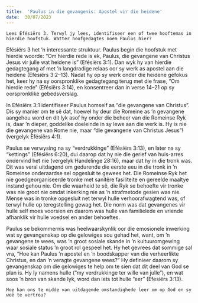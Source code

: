 ```yaml
---
title:  'Paulus in die gevangenis: Apostel vir die heidene'
date:  30/07/2023
---
```


`Lees Efésiërs 3. Terwyl jy lees, identifiseer een of twee hooftemas in hierdie hoofstuk. Watter hoofgedagtes noem Paulus hier?`

Efésiërs 3 het ’n interessante struktuur. Paulus begin die hoofstuk met hierdie woorde:  “Om hierdie rede is ek, Paulus, die gevangene van Christus Jesus vir julle wat heidene is” (Efésiërs 3:1). Dan wyk hy van hierdie gedagtegang af met ’n langdradige relaas oor sy werk as apostel aan die heidene (Efésiërs 3:2–13). Nadat hy op sy werk onder die heidene gefokus het, keer hy na sy oorspronklike gedagtegang terug met die frase, “Om hierdie rede” (Efésiërs 3:14), en konsentreer dan in verse 14–21 op sy oorspronklike gebedsverslag.

In Efésiërs 3:1 identifiseer Paulus homself as “die gevangene van Christus”. Dis sy manier om te sê dat, hoewel hy deur die Romeine as ’n gevangene aangehou word en dit lyk asof hy onder die beheer van die Romeinse Ryk is, daar ’n dieper, goddelike doeleinde in sy lewe aan die werk is. Hy is nie die gevangene van Rome nie, maar “die gevangene van Christus Jesus”! (vergelyk Efésiërs 4:1).

Paulus se verwysing na sy “verdrukkinge” (Efésiërs 3:13), en later na sy “kettings” (Efésiërs 6:20), dui daarop dat hy nie die gerief van huis-arres ondervind het nie (vergelyk Handelinge 28:16), maar dat hy in die tronk was. Dit was veral uitdagend om gedurende die eerste eeu in die tronk in ’n Romeinse onderaardse sel opgesluit te gewees het. Die Romeinse Ryk het nie goedgeorganiseerde tronke met sanitêre fasiliteite en gereelde maaltye instand gehou nie. Om die waarheid te sê, die Ryk se behoefte vir tronke was nie groot nie omdat inkerking nie as ’n strafmetode gesien was nie.  Mense was in tronke opgesluit net terwyl hulle verhoorafwagtend was, of terwyl hulle op teregstelling gewag het. Die norm was dat gevangenes vir hulle self moes voorsien en daarom was hulle van familielede en vriende afhanklik vir hulle voedsel en ander behoeftes.

Paulus se bekommernis was heelwaarskynlik oor die emosionele inwerking wat sy gevangenskap op die gelowiges sou gehad het, want, om ’n gevangene te wees, was ’n groot sosiale skande in ’n kultuuromgewing waar sosiale status ’n groot rol gespeel het. Hy het gevrees dat sommige sal vra, “Hoe kan Paulus ’n apostel en ’n boodskapper van die verheerlikte Christus, en dan ’n veragte gevangene wees?” Hy definieer daarom sy gevangenskap om die gelowiges te help om te sien dat dit deel van God se plan is. Hy ly namens hulle (“my verdrukkinge ter wille van julle”), en wat soos ’n bron van skande lyk, word dan iets tot hulle “eer” (Efesiërs 3:13).

`Hoe kan ons te midde van uitdagende omstandighede leer om op God en sy weë te vertrou?`